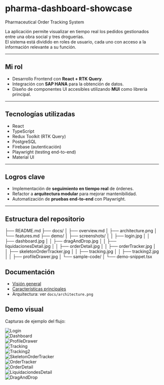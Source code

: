 # pharma-dashboard-showcase

Pharmaceutical Order Tracking System

La aplicación permite visualizar en tiempo real los pedidos gestionados entre una obra social y tres droguerías.  
El sistema está dividido en roles de usuario, cada uno con acceso a la información relevante a su función.

---

## Mi rol
- Desarrollo Frontend con **React + RTK Query**.  
- Integración con **SAP HANA** para la obtención de datos.  
- Diseño de componentes UI accesibles utilizando **MUI** como librería principal.  

---

## Tecnologías utilizadas
- React  
- TypeScript  
- Redux Toolkit (RTK Query)  
- PostgreSQL  
- Firebase (autenticación)  
- Playwright (testing end-to-end)  
- Material UI  

---

## Logros clave
- Implementación de **seguimiento en tiempo real** de órdenes.  
- Refactor a **arquitectura modular** para mejorar mantenibilidad.  
- Automatización de **pruebas end-to-end** con Playwright.  

---

## Estructura del repositorio
├── README.md
├── docs/
│ ├── overview.md
│ ├── architecture.png
│ └── features.md
├── demo/
│ ├── screenshots/
│ │    ├── login.jpg
│ │    ├── dashboard.jpg
│ │    ├── dragAndDrop.jpg
│ │    ├── liquidacionesDetail.jpg
│ │    ├── orderDetail.jpg
│ │    ├── orderTracker.jpg
│ │    ├── skeletonOrderTracker.jpg
│ │    ├── tracking.jpg
│ │    ├── tracking2.jpg
│ │    ├── profileDrawer.jpg
│ └── sample-code/
│ └── demo-snippet.tsx

## Documentación
- [Visión general](docs/overview.md)  
- [Características principales](docs/features.md)  
- Arquitectura: ver `docs/architecture.png`  

## Demo visual
Capturas de ejemplo del flujo:  

![Login](demo/screenshots/login.jpg)  
![Dashboard](demo/screenshots/dashboard.jpg)  
![ProfileDrawer](demo/screenshots/profileDrawer.jpg)  
![Tracking](demo/screenshots/tracking.jpg)  
![Tracking2](demo/screenshots/tracking2.jpg)  
![SkeletonOrderTracker](demo/screenshots/skeletonOrderTracker.jpg)  
![OrderTracker](demo/screenshots/orderTracker.jpg)  
![OrderDetail](demo/screenshots/orderDetail.jpg)  
![LiquidaciondesDetail](demo/screenshots/liquidacionesDetail.jpg)  
![DragAndDrop](demo/screenshots/dragAndDrop.jpg)  
